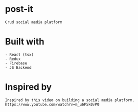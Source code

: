 # post-it
    Crud social media platform

# Built with 
    - React (tsx)
    - Redux
    - Firebase
    - JS Backend 
# Inspired by 
    Inspired by this video on building a social media platform. 
    https://www.youtube.com/watch?v=m_u6P5k0vP0